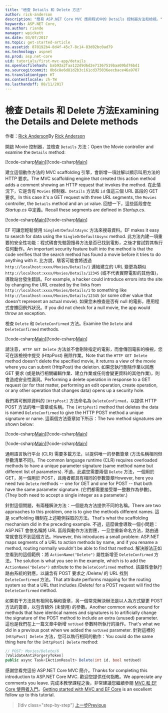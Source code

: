 ```yaml
---
title: "檢查 Details 和 Delete 方法"
author: rick-anderson
description: "簡易 ASP.NET Core MVC 應用程式中的 Details 控制器方法和檢視。"
keywords: ASP.NET Core,
ms.author: riande
manager: wpickett
ms.date: 03/07/2017
ms.topic: get-started-article
ms.assetid: 870192b4-8d4f-45c7-8c14-83d02bc0ad79
ms.technology: aspnet
ms.prod: asp.net-core
uid: tutorials/first-mvc-app/details
ms.openlocfilehash: bab93a2faa122d9d6d2e71367519baa09bd76bd1
ms.sourcegitcommit: 0b6c8e6d81d2b3c161cd375036eecbace46a9707
ms.translationtype: HT
ms.contentlocale: zh-TW
ms.lasthandoff: 08/11/2017
---
```

# <a name="examining-the-details-and-delete-methods"></a><span data-ttu-id="eac1b-104">檢查 Details 和 Delete 方法</span><span class="sxs-lookup"><span data-stu-id="eac1b-104">Examining the Details and Delete methods</span></span>

<span data-ttu-id="eac1b-105">作者：[Rick Anderson](https://twitter.com/RickAndMSFT)</span><span class="sxs-lookup"><span data-stu-id="eac1b-105">By [Rick Anderson](https://twitter.com/RickAndMSFT)</span></span>

<span data-ttu-id="eac1b-106">開啟 Movie 控制器，並檢查 `Details` 方法：</span><span class="sxs-lookup"><span data-stu-id="eac1b-106">Open the Movie controller and examine the `Details` method:</span></span>

<span data-ttu-id="eac1b-107">[!code-csharp[Main](start-mvc/sample/MvcMovie/Controllers/MoviesController.cs?name=snippet_details)]</span><span class="sxs-lookup"><span data-stu-id="eac1b-107">[!code-csharp[Main](start-mvc/sample/MvcMovie/Controllers/MoviesController.cs?name=snippet_details)]</span></span>

<span data-ttu-id="eac1b-108">建立這個動作方法的 MVC scaffolding 引擎，會新增一項註解以顯示叫用方法的 HTTP 要求。</span><span class="sxs-lookup"><span data-stu-id="eac1b-108">The MVC scaffolding engine that created this action method adds a comment showing an HTTP request that invokes the method.</span></span> <span data-ttu-id="eac1b-109">在此情況下，它是含有 `Movies` 控制器、`Details` 方法和 `id` 值這三個 URL 區段的 GET 要求。</span><span class="sxs-lookup"><span data-stu-id="eac1b-109">In this case it's a GET request with three URL segments, the `Movies` controller, the `Details` method and an `id` value.</span></span> <span data-ttu-id="eac1b-110">回想一下，這些區段會在 *Startup.cs* 中定義。</span><span class="sxs-lookup"><span data-stu-id="eac1b-110">Recall these segments are defined in *Startup.cs*.</span></span>

<span data-ttu-id="eac1b-111">[!code-csharp[Main](start-mvc/sample/MvcMovie/Startup.cs?highlight=5&name=snippet_1)]</span><span class="sxs-lookup"><span data-stu-id="eac1b-111">[!code-csharp[Main](start-mvc/sample/MvcMovie/Startup.cs?highlight=5&name=snippet_1)]</span></span>

<span data-ttu-id="eac1b-112">EF 可讓您輕鬆使用 `SingleOrDefaultAsync` 方法來搜尋資料。</span><span class="sxs-lookup"><span data-stu-id="eac1b-112">EF makes it easy to search for data using the `SingleOrDefaultAsync` method.</span></span> <span data-ttu-id="eac1b-113">此方法內建一項重要的安全性功能：程式碼會先驗證搜尋方法是否已找到電影，之後才嘗試對其執行任何動作。</span><span class="sxs-lookup"><span data-stu-id="eac1b-113">An important security feature built into the method is that the code verifies that the search method has found a movie before it tries to do anything with it.</span></span> <span data-ttu-id="eac1b-114">比方說，駭客可能會將透過 `http://localhost:xxxx/Movies/Details/1` 連結建立的 URL 變更為類似 `http://localhost:xxxx/Movies/Details/12345` (或不代表實際電影的其他值)，導致站台發生錯誤。</span><span class="sxs-lookup"><span data-stu-id="eac1b-114">For example, a hacker could introduce errors into the site by changing the URL created by the links from `http://localhost:xxxx/Movies/Details/1` to something like  `http://localhost:xxxx/Movies/Details/12345` (or some other value that doesn't represent an actual movie).</span></span> <span data-ttu-id="eac1b-115">如果您未檢查是否有 null 的電影，應用程式會擲回例外狀況。</span><span class="sxs-lookup"><span data-stu-id="eac1b-115">If you did not check for a null movie, the app would throw an exception.</span></span>

<span data-ttu-id="eac1b-116">檢查 `Delete` 和 `DeleteConfirmed` 方法。</span><span class="sxs-lookup"><span data-stu-id="eac1b-116">Examine the `Delete` and `DeleteConfirmed` methods.</span></span>

<span data-ttu-id="eac1b-117">[!code-csharp[Main](start-mvc/sample/MvcMovie/Controllers/MoviesController.cs?name=snippet_delete)]</span><span class="sxs-lookup"><span data-stu-id="eac1b-117">[!code-csharp[Main](start-mvc/sample/MvcMovie/Controllers/MoviesController.cs?name=snippet_delete)]</span></span>

<span data-ttu-id="eac1b-118">請注意，`HTTP GET Delete` 方法並不會刪除指定的電影，而會傳回電影的檢視，您可在該檢視中提交 (HttpPost) 刪除作業。</span><span class="sxs-lookup"><span data-stu-id="eac1b-118">Note that the `HTTP GET Delete` method doesn't delete the specified movie, it returns a view of the movie where you can submit (HttpPost) the deletion.</span></span> <span data-ttu-id="eac1b-119">如果您執行刪除作業以回應 GET 要求 (或是執行相關編輯作業、建立作業或任何會變更資料的其他作業)，則會造成安全性漏洞。</span><span class="sxs-lookup"><span data-stu-id="eac1b-119">Performing a delete operation in response to a GET request (or for that matter, performing an edit operation, create operation, or any other operation that changes data) opens up a security hole.</span></span>

<span data-ttu-id="eac1b-120">我們將可刪除資料的 `[HttpPost]` 方法命名為 `DeleteConfirmed`，以提供 HTTP POST 方法的唯一簽章或名稱。</span><span class="sxs-lookup"><span data-stu-id="eac1b-120">The `[HttpPost]` method that deletes the data is named `DeleteConfirmed` to give the HTTP POST method a unique signature or name.</span></span> <span data-ttu-id="eac1b-121">這兩個方法簽章如下所示：</span><span class="sxs-lookup"><span data-stu-id="eac1b-121">The two method signatures are shown below:</span></span>

<span data-ttu-id="eac1b-122">[!code-csharp[Main](start-mvc/sample/MvcMovie/Controllers/MoviesController.cs?name=snippet_delete2)]</span><span class="sxs-lookup"><span data-stu-id="eac1b-122">[!code-csharp[Main](start-mvc/sample/MvcMovie/Controllers/MoviesController.cs?name=snippet_delete2)]</span></span>

<span data-ttu-id="eac1b-123">[!code-csharp[Main](start-mvc/sample/MvcMovie/Controllers/MoviesController.cs?name=snippet_delete3)]</span><span class="sxs-lookup"><span data-stu-id="eac1b-123">[!code-csharp[Main](start-mvc/sample/MvcMovie/Controllers/MoviesController.cs?name=snippet_delete3)]</span></span>


<span data-ttu-id="eac1b-124">通用語言執行平台 (CLR) 需要多載方法，以提供唯一的參數簽章 (方法名稱相同但參數清單不同)。</span><span class="sxs-lookup"><span data-stu-id="eac1b-124">The common language runtime (CLR) requires overloaded methods to have a unique parameter signature (same method name but different list of parameters).</span></span> <span data-ttu-id="eac1b-125">不過，此處您需要兩個 `Delete` 方法，一個用於 GET，另一個用於 POST，且兩者都具有相同的參數簽章</span><span class="sxs-lookup"><span data-stu-id="eac1b-125">However, here you need two `Delete` methods -- one for GET and one for POST -- that both have the same parameter signature.</span></span> <span data-ttu-id="eac1b-126">(它們都需要接受單一整數作為參數)。</span><span class="sxs-lookup"><span data-stu-id="eac1b-126">(They both need to accept a single integer as a parameter.)</span></span>

<span data-ttu-id="eac1b-127">針對這個問題，有兩種解決方法：一個是為方法提供不同的名稱。</span><span class="sxs-lookup"><span data-stu-id="eac1b-127">There are two approaches to this problem, one is to give the methods different names.</span></span> <span data-ttu-id="eac1b-128">這是 scaffolding 機制在上述範例採取的方法。</span><span class="sxs-lookup"><span data-stu-id="eac1b-128">That's what the scaffolding mechanism did in the preceding example.</span></span> <span data-ttu-id="eac1b-129">不過，這麼做會導致一個小問題：ASP.NET 會依名稱將 URL 區段與動作方法對應，一旦您重新命名方法，路由通常就會找不到這個方法。</span><span class="sxs-lookup"><span data-stu-id="eac1b-129">However, this introduces a small problem: ASP.NET maps segments of a URL to action methods by name, and if you rename a method, routing normally wouldn't be able to find that method.</span></span> <span data-ttu-id="eac1b-130">解決辦法正如您看到的這個範例：將 `ActionName("Delete")` 屬性新增至 `DeleteConfirmed` 方法。</span><span class="sxs-lookup"><span data-stu-id="eac1b-130">The solution is what you see in the example, which is to add the `ActionName("Delete")` attribute to the `DeleteConfirmed` method.</span></span> <span data-ttu-id="eac1b-131">該屬性會執行路由系統的對應，以讓含有 POST 要求之 /Delete/ 的 URL 找到 `DeleteConfirmed` 方法。</span><span class="sxs-lookup"><span data-stu-id="eac1b-131">That attribute performs mapping for the routing system so that a URL that includes /Delete/ for a POST request will find the `DeleteConfirmed` method.</span></span>

<span data-ttu-id="eac1b-132">如果若干方法具有相同名稱和簽章，另一個常見解決辦法是以人為方式變更 POST 方法的簽章，以包含額外 (未使用) 的參數。</span><span class="sxs-lookup"><span data-stu-id="eac1b-132">Another common work around for methods that have identical names and signatures is to artificially change the signature of the POST method to include an extra (unused) parameter.</span></span> <span data-ttu-id="eac1b-133">這也是我們在上一篇文章中新增 `notUsed` 參數時所執行的操作。</span><span class="sxs-lookup"><span data-stu-id="eac1b-133">That's what we did in a previous post when we added the `notUsed` parameter.</span></span> <span data-ttu-id="eac1b-134">針對這裡的 `[HttpPost] Delete` 方法，您可以執行相同的動作：</span><span class="sxs-lookup"><span data-stu-id="eac1b-134">You could do the same thing here for the `[HttpPost] Delete` method:</span></span>

```csharp
// POST: Movies/Delete/6
[ValidateAntiForgeryToken]
public async Task<IActionResult> Delete(int id, bool notUsed)
```

<span data-ttu-id="eac1b-135">感謝您看完這份 ASP.NET Core MVC 簡介。</span><span class="sxs-lookup"><span data-stu-id="eac1b-135">Thanks for completing this introduction to ASP.NET Core MVC.</span></span> <span data-ttu-id="eac1b-136">歡迎您提供任何指教。</span><span class="sxs-lookup"><span data-stu-id="eac1b-136">We appreciate any comments you leave.</span></span> <span data-ttu-id="eac1b-137">完成本教學課程之後，非常建議您繼續參閱 [MVC 和 EF Core 使用者入門](xref:data/ef-mvc/intro)。</span><span class="sxs-lookup"><span data-stu-id="eac1b-137">[Getting started with MVC and EF Core](xref:data/ef-mvc/intro) is an excellent follow up to this tutorial.</span></span>

>[!div class="step-by-step"]
[<span data-ttu-id="eac1b-138">上一步</span><span class="sxs-lookup"><span data-stu-id="eac1b-138">Previous</span></span>](validation.md)
